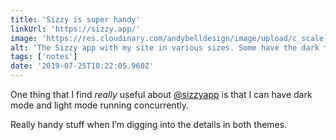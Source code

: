 ```yaml
---
title: 'Sizzy is super handy'
linkUrl: 'https://sizzy.app/'
image: 'https://res.cloudinary.com/andybelldesign/image/upload/c_scale,f_auto,w_1800/v1564049968/misc/Screenshot_2019-07-25_at_11.16.27_nqx9jc.jpg'
alt: 'The Sizzy app with my site in various sizes. Some have the dark them while others have the light theme.'
tags: ['notes'] 
date: '2019-07-25T10:22:05.960Z'
---
```

One thing that I find *really* useful about [@sizzyapp](//twitter.com/sizzyapp) is that I can have dark mode and light mode running concurrently. 

Really handy stuff when I’m digging into the details in both themes. 